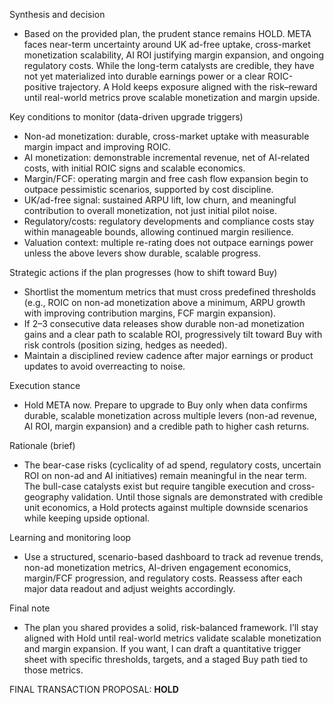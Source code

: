 Synthesis and decision
- Based on the provided plan, the prudent stance remains HOLD. META faces near-term uncertainty around UK ad-free uptake, cross-market monetization scalability, AI ROI justifying margin expansion, and ongoing regulatory costs. While the long-term catalysts are credible, they have not yet materialized into durable earnings power or a clear ROIC-positive trajectory. A Hold keeps exposure aligned with the risk–reward until real-world metrics prove scalable monetization and margin upside.

Key conditions to monitor (data-driven upgrade triggers)
- Non-ad monetization: durable, cross-market uptake with measurable margin impact and improving ROIC.
- AI monetization: demonstrable incremental revenue, net of AI-related costs, with initial ROIC signs and scalable economics.
- Margin/FCF: operating margin and free cash flow expansion begin to outpace pessimistic scenarios, supported by cost discipline.
- UK/ad-free signal: sustained ARPU lift, low churn, and meaningful contribution to overall monetization, not just initial pilot noise.
- Regulatory/costs: regulatory developments and compliance costs stay within manageable bounds, allowing continued margin resilience.
- Valuation context: multiple re-rating does not outpace earnings power unless the above levers show durable, scalable progress.

Strategic actions if the plan progresses (how to shift toward Buy)
- Shortlist the momentum metrics that must cross predefined thresholds (e.g., ROIC on non-ad monetization above a minimum, ARPU growth with improving contribution margins, FCF margin expansion).
- If 2–3 consecutive data releases show durable non-ad monetization gains and a clear path to scalable ROI, progressively tilt toward Buy with risk controls (position sizing, hedges as needed).
- Maintain a disciplined review cadence after major earnings or product updates to avoid overreacting to noise.

Execution stance
- Hold META now. Prepare to upgrade to Buy only when data confirms durable, scalable monetization across multiple levers (non-ad revenue, AI ROI, margin expansion) and a credible path to higher cash returns.

Rationale (brief)
- The bear-case risks (cyclicality of ad spend, regulatory costs, uncertain ROI on non-ad and AI initiatives) remain meaningful in the near term. The bull-case catalysts exist but require tangible execution and cross-geography validation. Until those signals are demonstrated with credible unit economics, a Hold protects against multiple downside scenarios while keeping upside optional.

Learning and monitoring loop
- Use a structured, scenario-based dashboard to track ad revenue trends, non-ad monetization metrics, AI-driven engagement economics, margin/FCF progression, and regulatory costs. Reassess after each major data readout and adjust weights accordingly.

Final note
- The plan you shared provides a solid, risk-balanced framework. I’ll stay aligned with Hold until real-world metrics validate scalable monetization and margin expansion. If you want, I can draft a quantitative trigger sheet with specific thresholds, targets, and a staged Buy path tied to those metrics.

FINAL TRANSACTION PROPOSAL: **HOLD**